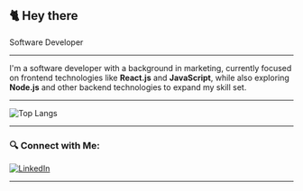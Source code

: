  ## 🐈 Hey there

Software Developer 

---


I'm a software developer with a background in marketing, currently focused on frontend technologies like **React.js** and **JavaScript**, while also exploring **Node.js** and other backend technologies to expand my skill set.


---


![Top Langs](https://github-readme-stats.vercel.app/api/top-langs/?username=HandeBudak&layout=compact&theme=solarized-light)


---

### 🔍 Connect with Me:
  [![LinkedIn](https://img.shields.io/badge/-LinkedIn-%230077B5?style=for-the-badge&logo=linkedin&logoColor=white)](https://www.linkedin.com/in/hande-budak-658702159/)


---


